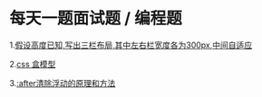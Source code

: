 # 每天一题面试题 / 编程题
1.[假设高度已知,写出三栏布局,其中左右栏宽度各为300px,中间自适应](https://github.com/Moking1997/Daily-Question/blob/master/1-10/1.md) 

2.[css 盒模型](https://github.com/Moking1997/Daily-Question/blob/master/1-10/2.md)

3.[:after清除浮动的原理和方法](https://github.com/Moking1997/Daily-Question/blob/master/1-10/3.md)
